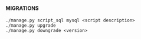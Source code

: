 #### MIGRATIONS

    ./manage.py script_sql mysql <script description>
    ./manage.py upgrade
    ./manage.py downgrade <version>
